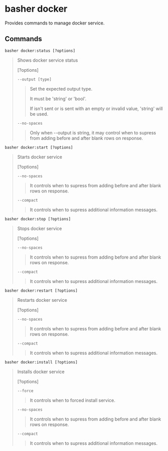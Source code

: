 # basher docker

Provides commands to manage docker service.

## Commands

`basher docker:status [?options]`

> Shows docker service status
>
> [?options]
>
> `--output [type]`
>
> > Set the expected output type.
> >
> > It must be 'string' or 'bool'.
> >
> > If isn't sent or is sent with an empty or invalid value, 'string' will be used.
>
> `--no-spaces`
>
> > Only when --output is string, it may control when to supress from adding before and after blank rows on response.

`basher docker:start [?options]`

> Starts docker service
>
> [?options]
>
> `--no-spaces`
>
> > It controls when to supress from adding before and after blank rows on response.
>
> `--compact`
>
> > It controls when to supress additional information messages.

`basher docker:stop [?options]`

> Stops docker service
>
> [?options]
>
> `--no-spaces`
>
> > It controls when to supress from adding before and after blank rows on response.
>
> `--compact`
>
> > It controls when to supress additional information messages.

`basher docker:restart [?options]`

> Restarts docker service
>
> [?options]
>
> `--no-spaces`
>
> > It controls when to supress from adding before and after blank rows on response.
>
> `--compact`
>
> > It controls when to supress additional information messages.

`basher docker:install [?options]`

> Installs docker service
>
> [?options]
>
> `--force`
>
> > It controls when to forced install service.
>
> `--no-spaces`
>
> > It controls when to supress from adding before and after blank rows on response.
>
> `--compact`
>
> > It controls when to supress additional information messages.

